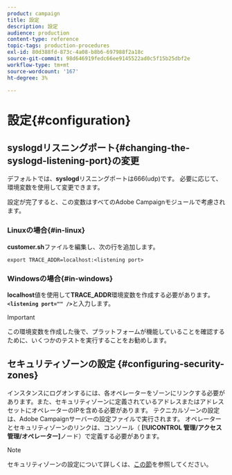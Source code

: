 ```yaml
---
product: campaign
title: 設定
description: 設定
audience: production
content-type: reference
topic-tags: production-procedures
exl-id: 80d388fd-873c-4a08-b8b6-697988f2a18c
source-git-commit: 98d646919fedc66ee9145522ad0c5f15b25dbf2e
workflow-type: tm+mt
source-wordcount: '167'
ht-degree: 3%

---
```


# 設定{#configuration}

## syslogdリスニングポート{#changing-the-syslogd-listening-port}の変更

デフォルトでは、**syslogd**&#x200B;リスニングポートは666(udp)です。 必要に応じて、環境変数を使用して変更できます。

設定が完了すると、この変数はすべてのAdobe Campaignモジュールで考慮されます。

### Linuxの場合{#in-linux}

**customer.sh**&#x200B;ファイルを編集し、次の行を追加します。

```
export TRACE_ADDR=localhost:<listening port>
```

### Windowsの場合{#in-windows}

**localhost**&#x200B;値を使用して&#x200B;**TRACE_ADDR**&#x200B;環境変数を作成する必要があります。**`<listening port="" />`**&#x200B;と入力します。

>[!IMPORTANT]
>
>この環境変数を作成した後で、プラットフォームが機能していることを確認するために、いくつかのテストを実行することをお勧めします。

## セキュリティゾーンの設定 {#configuring-security-zones}

インスタンスにログオンするには、各オペレーターをゾーンにリンクする必要があります。また、セキュリティゾーンに定義されているアドレスまたはアドレスセットにオペレーターのIPを含める必要があります。 テクニカルゾーンの設定は、Adobe Campaignサーバーの設定ファイルで実行されます。 オペレーターとセキュリティゾーンのリンクは、コンソール（ **[!UICONTROL 管理/アクセス管理/オペレーター]**&#x200B;ノード）で定義する必要があります。

>[!NOTE]
>
>セキュリティゾーンの設定について詳しくは、[この節](../../installation/using/security-zones.md)を参照してください。
